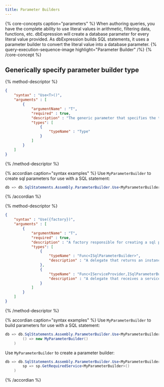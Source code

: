 ```yaml
---
title: Parameter Builders
---
```


{% core-concepts caption="parameters" %}
When authoring queries, you have the complete ability to use literal values in arithmetic,
filtering data, functions, etc.  dbExpression will create a database parameter for every
literal value provided.  As dbExpression builds SQL statements, it uses a parameter builder
to convert the literal value into a database parameter.
{% query-execution-sequence-image highlight="Parameter Builder" /%}
{% /core-concept %}

## Generically specify parameter builder type

{% method-descriptor %}
```json
{
    "syntax" : "Use<T>()",
    "arguments" : [
        {
            "argumentName" : "T",
            "required" : true, 
            "description" : "The generic parameter that specifies the type of `ISqlParameterBuilder`.  `T` must have a public parameterless constructor." ,
            "types": [
                { 
                    "typeName" : "Type"
                }
            ]
        }
    ]
}
```
{% /method-descriptor %}

{% accordian caption="syntax examples" %}
Use `MyParameterBuilder` to create sql parameters for use with a SQL statement:
```csharp
db => db.SqlStatements.Assembly.ParameterBuilder.Use<MyParameterBuilder>()
```
{% /accordian %}

{% method-descriptor %}
```json
{
    "syntax" : "Use({factory})",
    "arguments" : [
        {
            "argumentName" : "T",
            "required" : true,
            "description" : "A factory responsible for creating a sql parameter builder.",
            "types": [
                { 
                    "typeName" : "Func<ISqlParameterBuilder>", 
                    "description" : "A delegate that returns an instance of an `ISqlParameterBuilder`." 
                },
                { 
                    "typeName" : "Func<IServiceProvider,ISqlParameterBuilder>", 
                    "description" : "A delegate that receives a service provider and returns an instance of an `ISqlParameterBuilder`." 
                }
            ]
        }
    ]
}
```
{% /method-descriptor %}

{% accordian caption="syntax examples" %}
Use `MyParameterBuilder` to build parameters for use with a SQL statement:
```csharp
db => db.SqlStatements.Assembly.ParameterBuilder.Use<MyParameterBuilder>(
        () => new MyParameterBuilder()
    )
```

Use `MyParameterBuilder` to create a parameter builder:
```csharp
db => db.SqlStatements.Assembly.ParameterBuilder.Use<MyParameterBuilder>(
        sp => sp.GetRequiredService<MyParameterBuilder>()
    )
```
{% /accordian %}